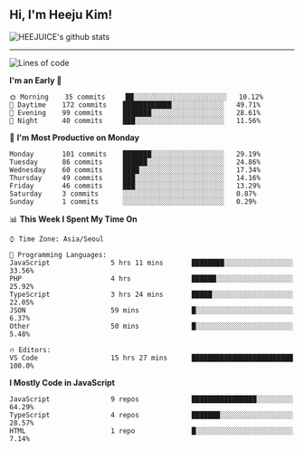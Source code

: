 ## Hi, I'm Heeju Kim!

![HEEJUICE's github stats](https://github-readme-stats.vercel.app/api?username=HEEJUICE&show_icons=true)

---
<!--START_SECTION:waka-->
![Lines of code](https://img.shields.io/badge/From%20Hello%20World%20I%27ve%20Written-10.3%20million%20lines%20of%20code-blue)

**I'm an Early 🐤** 

```text
🌞 Morning    35 commits     ██░░░░░░░░░░░░░░░░░░░░░░░   10.12% 
🌆 Daytime    172 commits    ████████████░░░░░░░░░░░░░   49.71% 
🌃 Evening    99 commits     ███████░░░░░░░░░░░░░░░░░░   28.61% 
🌙 Night      40 commits     ███░░░░░░░░░░░░░░░░░░░░░░   11.56%

```
📅 **I'm Most Productive on Monday** 

```text
Monday       101 commits    ███████░░░░░░░░░░░░░░░░░░   29.19% 
Tuesday      86 commits     ██████░░░░░░░░░░░░░░░░░░░   24.86% 
Wednesday    60 commits     ████░░░░░░░░░░░░░░░░░░░░░   17.34% 
Thursday     49 commits     ███░░░░░░░░░░░░░░░░░░░░░░   14.16% 
Friday       46 commits     ███░░░░░░░░░░░░░░░░░░░░░░   13.29% 
Saturday     3 commits      ░░░░░░░░░░░░░░░░░░░░░░░░░   0.87% 
Sunday       1 commits      ░░░░░░░░░░░░░░░░░░░░░░░░░   0.29%

```


📊 **This Week I Spent My Time On** 

```text
⌚︎ Time Zone: Asia/Seoul

💬 Programming Languages: 
JavaScript               5 hrs 11 mins       ████████░░░░░░░░░░░░░░░░░   33.56% 
PHP                      4 hrs               ██████░░░░░░░░░░░░░░░░░░░   25.92% 
TypeScript               3 hrs 24 mins       █████░░░░░░░░░░░░░░░░░░░░   22.05% 
JSON                     59 mins             █░░░░░░░░░░░░░░░░░░░░░░░░   6.37% 
Other                    50 mins             █░░░░░░░░░░░░░░░░░░░░░░░░   5.48%

🔥 Editors: 
VS Code                  15 hrs 27 mins      █████████████████████████   100.0%

```

**I Mostly Code in JavaScript** 

```text
JavaScript               9 repos             ████████████████░░░░░░░░░   64.29% 
TypeScript               4 repos             ███████░░░░░░░░░░░░░░░░░░   28.57% 
HTML                     1 repo              █░░░░░░░░░░░░░░░░░░░░░░░░   7.14%

```



<!--END_SECTION:waka-->
